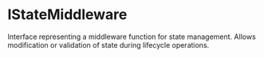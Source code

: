 # IStateMiddleware

Interface representing a middleware function for state management.
Allows modification or validation of state during lifecycle operations.
